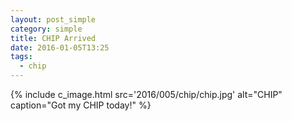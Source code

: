```yaml
---
layout: post_simple
category: simple
title: CHIP Arrived
date: 2016-01-05T13:25
tags:
  - chip
---
```


{% include c_image.html src='2016/005/chip/chip.jpg' alt="CHIP" caption="Got my CHIP today!" %}
